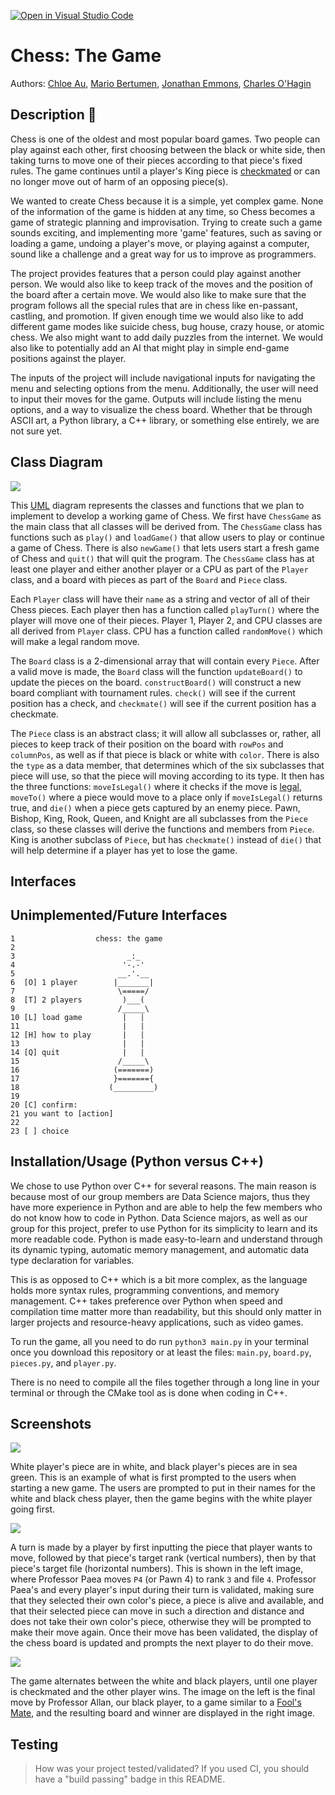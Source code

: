 [![Open in Visual Studio Code](https://classroom.github.com/assets/open-in-vscode-c66648af7eb3fe8bc4f294546bfd86ef473780cde1dea487d3c4ff354943c9ae.svg)](https://classroom.github.com/online_ide?assignment_repo_id=8880745&assignment_repo_type=AssignmentRepo)
# Chess: The Game
 
 Authors: [Chloe Au](https://github.com/lumpydumpling), [Mario Bertumen](https://github.com/mahonaisse), [Jonathan Emmons](https://github.com/Jonathanace), [Charles O'Hagin](https://github.com/CharlesEOhagin)

## Description 📝
Chess is one of the oldest and most popular board games. Two people can play against each other, first choosing between the black or white side, then taking turns to move one of their pieces according to that piece's fixed rules. The game continues until a player's King piece is [checkmated](https://www.chess.com/terms/check-chess#:~:text=When%20a%20king%20is%20attacked,must%20get%20out%20of%20check!) or can no longer move out of harm of an opposing piece(s).

We wanted to create Chess because it is a simple, yet complex game. None of the information of the game is hidden at any time, so Chess becomes a game of strategic planning and improvisation. Trying to create such a game sounds exciting, and implementing more 'game' features, such as saving or loading a game, undoing a player's move, or playing against a computer, sound like a challenge and a great way for us to improve as programmers.

The project provides features that a person could play against another person. We would also like to keep track of the moves and the position of the board after a certain move. We would also like to make sure that the program follows all the special rules that are in chess like en-passant, castling, and promotion. If given enough time we would also like to add different game modes like suicide chess, bug house, crazy house, or atomic chess. We also might want to add daily puzzles from the internet. We would also like to potentially add an AI that might play in simple end-game positions against the player.

The inputs of the project will include navigational inputs for navigating the menu and selecting options from the menu. Additionally, the user will need to input their moves for the game. Outputs will include listing the menu options, and a way to visualize the chess board. Whether that be through ASCII art, a Python library, a C++ library, or something else entirely, we are not sure yet.

## Class Diagram
![](diagram_of_transparent_class_chess.png)

This [UML](https://www-sop.inria.fr/axis/cbrtools/usermanual-eng/Print/UMLNotationPrint.html#:~:text=The%20UML%20notation%20is%20a,classes%2C%20objects%20and%20sequence%20diagrams) diagram represents the classes and functions that we plan to implement to develop a working game of Chess. We first have `ChessGame` as the main class that all classes will be derived from. The `ChessGame` class has functions such as `play()` and `loadGame()` that allow users to play or continue a game of Chess. There is also `newGame()` that lets users start a fresh game of Chess and `quit()` that will quit the program. The `ChessGame` class has at least one player and either another player or a CPU as part of the `Player` class, and a board with pieces as part of the `Board` and `Piece` class.

Each `Player` class will have their `name` as a string and vector of all of their Chess pieces. Each player then has a function called `playTurn()` where the player will move one of their pieces. Player 1, Player 2, and CPU classes are all derived from `Player` class. CPU has a function called `randomMove()` which will make a legal random move.

The `Board` class is a 2-dimensional array that will contain every `Piece`. After a valid move is made, the `Board` class will the function `updateBoard()` to update the pieces on the board. `constructBoard()` will construct a new board compliant with tournament rules. `check()` will see if the current position has a check, and `checkmate()` will see if the current position has a checkmate.

The `Piece` class is an abstract class; it will allow all subclasses or, rather, all pieces to keep track of their position on the board with `rowPos` and `columnPos`, as well as if that piece is black or white with `color`. There is also the `type` as a data member, that determines which of the six subclasses that piece will use, so that the piece will moving according to its type. It then has the three functions: `moveIsLegal()` where it checks if the move is [legal](https://chess.org/rules), `moveTo()` where a piece would move to a place only if `moveIsLegal()` returns true, and `die()` when a piece gets captured by an enemy piece. Pawn, Bishop, King, Rook, Queen, and Knight are all subclasses from the `Piece` class, so these classes will derive the functions and members from `Piece`. King is another subclass of `Piece`, but has `checkmate()` instead of `die()` that will help determine if a player has yet to lose the game.

## Interfaces

## Unimplemented/Future Interfaces
```
1                  chess: the game
2
3                         _:_
4                        '-.-'
5                       __.'.__
6  [O] 1 player        |_______|
7                       \=====/
8  [T] 2 players         )___(
9                       /_____\
10 [L] load game         |   |
11                       |   |
12 [H] how to play       |   |
13                       |   |
14 [Q] quit              |   |
15                      /_____\
16                     (=======)
17                     }======={
18                    (_________)
19 
20 [C] confirm:
21 you want to [action]
22
23 [ ] choice
```
 
 ## Installation/Usage (Python versus C++)

 We chose to use Python over C++ for several reasons. The main reason is because most of our group members are Data Science majors, thus they have more experience in Python and are able to help the few members who do not know how to code in Python. Data Science majors, as well as our group for this project, prefer to use Python for its simplicity to learn and its more readable code. Python is made easy-to-learn and understand through its dynamic typing, automatic memory management, and automatic data type declaration for variables.
 
 This is as opposed to C++ which is a bit more complex, as the language holds more syntax rules, programming conventions, and memory management. C++ takes preference over Python when speed and compilation time matter more than readability, but this should only matter in larger projects and resource-heavy applications, such as video games. 
 
 To run the game, all you need to do run `python3 main.py` in your terminal once you download this repository or at least the files: `main.py`, `board.py`, `pieces.py`, and `player.py`. 

 There is no need to compile all the files together through a long line in your terminal or through the CMake tool as is done when coding in C++.

 ## Screenshots
 ![](screenshot_of_name_entries_with_board_display_and_prompt.png)

 White player's piece are in white, and black player's pieces are in sea green. This is an example of what is first prompted to the users when starting a new game. The users are prompted to put in their names for the white and black chess player, then the game begins with the white player going first.

![](screenshot_of_white_first_move.png)

A turn is made by a player by first inputting the piece that player wants to move, followed by that piece's target rank (vertical numbers), then by that piece's target file (horizontal numbers). This is shown in the left image, where Professor Paea moves `P4` (or Pawn 4) to rank `3` and file `4`. Professor Paea's and every player's input during their turn is validated, making sure that they selected their own color's piece, a piece is alive and available, and that their selected piece can move in such a direction and distance and does not take their own color's piece, otherwise they will be prompted to make their move again. Once their move has been validated, the display of the chess board is updated and prompts the next player to do their move.


![](screenshot_of_final_move_and_checkmate.png)

The game alternates between the white and black players, until one player is checkmated and the other player wins. The image on the left is the final move by Professor Allan, our black player, to a game similar to a [Fool's Mate](https://www.chess.com/terms/fools-mate), and the resulting board and winner are displayed in the right image.

 ## Testing
 > How was your project tested/validated? If you used CI, you should have a "build passing" badge in this README.
 
